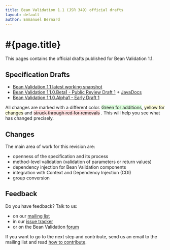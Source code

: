 ```yaml
---
title: Bean Validation 1.1 (JSR 349) official drafts
layout: default
author: Emmanuel Bernard
---
```


# #{page.title}

This pages contains the official drafts published for Bean Validation 1.1.

## Specification Drafts

* [Bean Validation 1.1 latest working snapshot](/latest-draft/spec)
* [Bean Validation 1.1.0.Beta1  - Public Review Draft 1](spec/1.1.0.beta1/) + [JavaDocs](http://docs.jboss.org/hibernate/beanvalidation/spec/1.1/api)
* [Bean Validation 1.1.0.Alpha1 - Early Draft 1](spec/1.1.0.alpha1/)  

All changes are marked with a different
color. <span style="background-color:#DDFFDD;">Green for additions</span>, 
<span style="background-color:#FFFFDD;">yellow for changes</span> and 
<span style="text-decoration: line-through;background-color: #FFDDDD;">struck through red for removals</span>
. This will help you see what has changed precisely.

## Changes

The main area of work for this revision are:

- openness of the specification and its process
- method-level validation (validation of parameters or return values)
- dependency injection for Bean Validation components
- integration with Context and Dependency Injection (CDI)
- group conversion

## Feedback

Do you have feedback? Talk to us:

- on our [mailing list][mailing list]
- in our [issue tracker][issues]
- or on the Bean Validation [forum][forum]

If you want to go to the next step and contribute, send us an email to the mailing list and read
[how to contribute](/contribute).


[spec]: spec/
[issues]: /issues
[forum]: https://forum.hibernate.org/viewforum.php?f=26
[mailing list]: https://lists.jboss.org/mailman/listinfo/beanvalidation-dev
